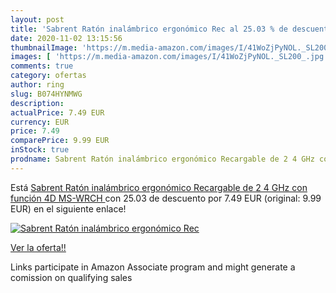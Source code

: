 ```yaml
---
layout: post
title: 'Sabrent Ratón inalámbrico ergonómico Rec al 25.03 % de descuento'
date: 2020-11-02 13:15:56
thumbnailImage: 'https://m.media-amazon.com/images/I/41WoZjPyNOL._SL200_.jpg'
images: [ 'https://m.media-amazon.com/images/I/41WoZjPyNOL._SL200_.jpg' ]
comments: true
category: ofertas
author: ring
slug: B074HYNMWG
description:
actualPrice: 7.49 EUR
currency: EUR
price: 7.49
comparePrice: 9.99 EUR
inStock: true
prodname: Sabrent Ratón inalámbrico ergonómico Recargable de 2 4 GHz con función 4D  MS-WRCH 
---
```


Está [Sabrent Ratón inalámbrico ergonómico Recargable de 2 4 GHz con función 4D  MS-WRCH ](https://www.amazon.es/dp/B074HYNMWG/?tag=tolees-21) con 25.03 de descuento por 7.49 EUR (original: 9.99 EUR) en el siguiente enlace!

[![Sabrent Ratón inalámbrico ergonómico Rec](https://m.media-amazon.com/images/I/41WoZjPyNOL._SL200_.jpg)](https://www.amazon.es/dp/B074HYNMWG/?tag=tolees-21)

[Ver la oferta!!](https://www.amazon.es/dp/B074HYNMWG/?tag=tolees-21)

Links participate in Amazon Associate program and might generate a comission on qualifying sales


